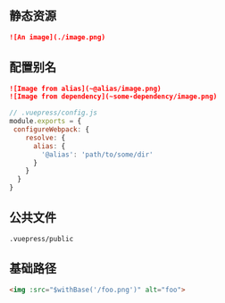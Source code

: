 ## 静态资源
```md
![An image](./image.png)
```

## 配置别名
```md
![Image from alias](~@alias/image.png)
![Image from dependency](~some-dependency/image.png)
```
```js
// .vuepress/config.js
module.exports = {
 configureWebpack: {
    resolve: {
      alias: {
        '@alias': 'path/to/some/dir'
      }
    }
  }
}
```

## 公共文件
`.vuepress/public`

## 基础路径
```html
<img :src="$withBase('/foo.png')" alt="foo">
```